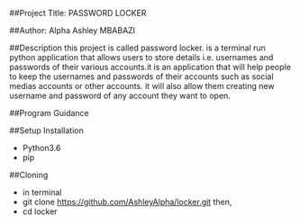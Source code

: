 ##Project Title: PASSWORD LOCKER

##Author: Alpha Ashley MBABAZI

##Description
this project is called password locker. is a terminal run python application that allows users to store details i.e. usernames and passwords of their various accounts.it is an application that will help people to keep the usernames and passwords of their accounts such as social medias accounts or other accounts. it will also allow them creating new username and password of any account they want to open. 

##Program Guidance

##Setup Installation
* Python3.6
* pip

##Cloning
* in terminal
* git clone https://github.com/AshleyAlpha/locker.git then,
* cd locker




